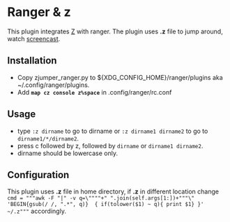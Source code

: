 # Ranger & z

This plugin integrates [Z](https://github.com/rupa/z/) with ranger. The plugin uses __.z__ file to jump around, watch [screencast](https://youtu.be/ciHHbFtz4N8).

## Installation

* Copy zjumper_ranger.py to ${XDG_CONFIG_HOME}/ranger/plugins aka ~/.config/ranger/plugins.
* Add  __`map cz console z%space`__ in .config/ranger/rc.conf


## Usage

* type `:z dirname` to go to dirname or `:z dirname1 dirname2` to go to `dirname1/*/dirname2`.
* press c followed by z, followed by `dirname` or `dirname1 dirname2`.
* dirname should be lowercase only.

## Configuration

This plugin uses __.z__ file in home directory, if __.z__ in different location change  `cmd = """awk -F "|" -v q=\""""+" ".join(self.args[1:])+"""\" 'BEGIN{gsub(/ /, ".*", q)}  { if(tolower($1) ~ q){ print $1} }'  ~/.z"""` accordingly. 

